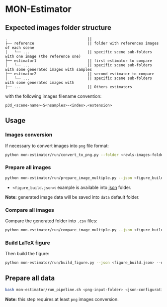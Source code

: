 # MON-Estimator

## Expected images folder structure

```console
.                                    || 
├── reference                        || folder with references images of each scene
│   └── ...                          || specific scene sub-folders with one image (the reference one)
├── estimator1                       || first estimator to compare
│   └── ...                          || specific scene sub-folders with some generated images with samples
├── estimator2                       || second estimator to compare
│   └── ...                          || specific scene sub-folders with some generated images with 
├── ...                              || Others estimators
```

with the following images filename convention:

```
p3d_<scene-name>-S<nsamples>-<index>.<extension>
```
## Usage

### Images conversion

If necessary to convert images into `png` file format:
```bash
python mon-estimator/run/convert_to_png.py --folder <rawls-images-folder> --output <png-images-folder>
```

### Prepare all images

```bash
python mon-estimator/run/prepare_image_multiple.py --json <figure_build.json> --method <crop | border>
```

- `<figure_build.json>`: example is available into [json](json/figure_build.example.json) folder.

**Note:** generated image data will be saved into `data` default folder.

### Compare all images

Compare the generated folder into `.csv` files:
```bash
python mon-estimator/run/compare_image_multiple.py --json <figure_build.json>
```

### Build LaTeX figure

Then build the figure:

```bash
python mon-estimator/run/build_figure.py --json <figure_build.json> --output data/<generated-figure.tex>
```

## Prepare all data

```bash
bash mon-estimator/run_pipeline.sh <png-input-folder> <json-configuration> <output-tex>
```

**Note:** this step requires at least `png` images conversion.